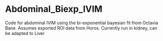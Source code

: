 # Abdominal_Biexp_IVIM
 Code for abdominal IVIM using the bi-exponential bayesian fit from Octavia Bane. Assumes exported ROI data from Horos. Currently run in kidney, can be adapted to Liver
